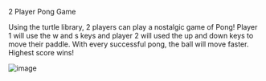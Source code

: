 2 Player Pong Game

Using the turtle library, 2 players can play a nostalgic game of Pong!
Player 1 will use the w and s keys and player 2 will used the up and down keys to move their paddle. 
With every successful pong, the ball will move faster. Highest score wins!

![image](https://github.com/eyawata/ponggame/assets/157731956/3e2943ab-2ce0-46a1-a5b8-d60924b2054b)
